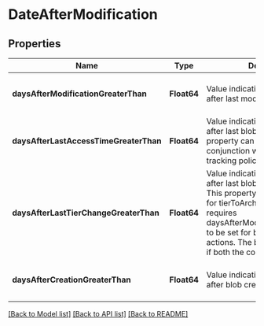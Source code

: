 # DateAfterModification


## Properties
Name | Type | Description | Notes
------------ | ------------- | ------------- | -------------
**daysAfterModificationGreaterThan** | **Float64** | Value indicating the age in days after last modification | [optional] [default to nothing]
**daysAfterLastAccessTimeGreaterThan** | **Float64** | Value indicating the age in days after last blob access. This property can only be used in conjunction with last access time tracking policy | [optional] [default to nothing]
**daysAfterLastTierChangeGreaterThan** | **Float64** | Value indicating the age in days after last blob tier change time. This property is only applicable for tierToArchive actions and requires daysAfterModificationGreaterThan to be set for baseBlobs based actions. The blob will be archived if both the conditions are satisfied. | [optional] [default to nothing]
**daysAfterCreationGreaterThan** | **Float64** | Value indicating the age in days after blob creation. | [optional] [default to nothing]


[[Back to Model list]](../README.md#models) [[Back to API list]](../README.md#api-endpoints) [[Back to README]](../README.md)


